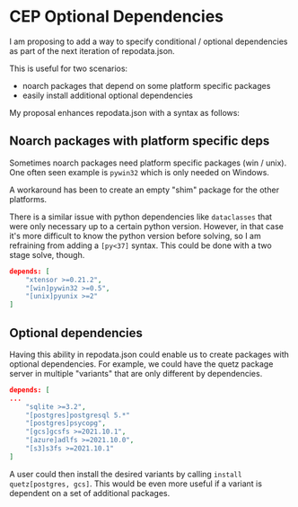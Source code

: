 CEP Optional Dependencies
=========================

I am proposing to add a way to specify conditional / optional dependencies as part of the next iteration of repodata.json.

This is useful for two scenarios:

- noarch packages that depend on some platform specific packages
- easily install additional optional dependencies 

My proposal enhances repodata.json with a syntax as follows:

Noarch packages with platform specific deps
-------------------------------------------

Sometimes noarch packages need platform specific packages (win / unix).
One often seen example is `pywin32` which is only needed on Windows.

A workaround has been to create an empty "shim" package for the other platforms.

There is a similar issue with python dependencies like `dataclasses` that were only necessary 
up to a certain python version. However, in that case it's more difficult to know the python version
before solving, so I am refraining from adding a `[py<37]` syntax.
This could be done with a two stage solve, though.

```json
depends: [
	"xtensor >=0.21.2",
	"[win]pywin32 >=0.5",
	"[unix]pyunix >=2"
]
```

Optional dependencies
---------------------

Having this ability in repodata.json could enable us to create packages with optional dependencies.
For example, we could have the quetz package server in multiple "variants" that are only different
by dependencies.

```json
depends: [
...
	"sqlite >=3.2",
	"[postgres]postgresql 5.*"
	"[postgres]psycopg",
	"[gcs]gcsfs >=2021.10.1",
	"[azure]adlfs >=2021.10.0",
	"[s3]s3fs >=2021.10.1"
]
```

A user could then install the desired variants by calling `install quetz[postgres, gcs]`.
This would be even more useful if a variant is dependent on a set of additional packages.

